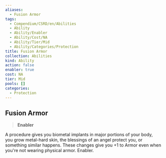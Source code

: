 ```yaml
---
aliases:
  - Fusion Armor
tags:
  - Compendium/CSRD/en/Abilities
  - Ability
  - Ability/Enabler
  - Ability/Cost/NA
  - Ability/Tier/Mid
  - Ability/Categories/Protection
title: Fusion Armor
collection: Abilities
kind: Ability
action: false
enabler: true
cost: NA
tier: Mid
pools: []
categories:
  - Protection
---
```

## Fusion Armor  
>**Enabler**
  
A procedure gives you biometal implants in major portions of your body, you grow metal-hard skin, the blessings of an angel protect you, or something similar happens. These changes give you +1 to Armor even when you're not wearing physical armor. Enabler.